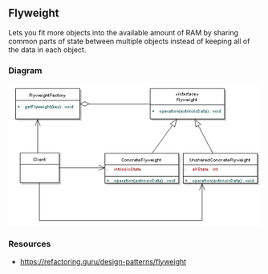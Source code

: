 ## Flyweight

Lets you fit more objects into the available amount of RAM by sharing common parts of state between multiple objects instead of keeping all of the data in each object.

### Diagram
![image info](./Flyweight_UML.png)

### Resources
* https://refactoring.guru/design-patterns/flyweight
